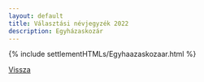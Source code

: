 ```yaml
---
layout: default
title: Választási névjegyzék 2022
description: Egyházaskozár
---
```


{% include settlementHTMLs/Egyhaazaskozaar.html %}

[Vissza](../)